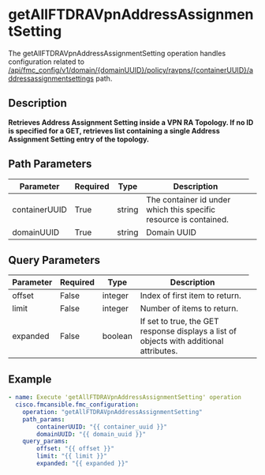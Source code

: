 # getAllFTDRAVpnAddressAssignmentSetting

The getAllFTDRAVpnAddressAssignmentSetting operation handles configuration related to [/api/fmc_config/v1/domain/{domainUUID}/policy/ravpns/{containerUUID}/addressassignmentsettings](/paths//api/fmc_config/v1/domain/{domain_uuid}/policy/ravpns/{container_uuid}/addressassignmentsettings.md) path.&nbsp;
## Description
**Retrieves Address Assignment Setting inside a VPN RA Topology. If no ID is specified for a GET, retrieves list containing a single Address Assignment Setting entry of the topology.**

## Path Parameters
| Parameter | Required | Type | Description |
| --------- | -------- | ---- | ----------- |
| containerUUID | True | string <td colspan=3> The container id under which this specific resource is contained. |
| domainUUID | True | string <td colspan=3> Domain UUID |

## Query Parameters
| Parameter | Required | Type | Description |
| --------- | -------- | ---- | ----------- |
| offset | False | integer <td colspan=3> Index of first item to return. |
| limit | False | integer <td colspan=3> Number of items to return. |
| expanded | False | boolean <td colspan=3> If set to true, the GET response displays a list of objects with additional attributes. |

## Example
```yaml
- name: Execute 'getAllFTDRAVpnAddressAssignmentSetting' operation
  cisco.fmcansible.fmc_configuration:
    operation: "getAllFTDRAVpnAddressAssignmentSetting"
    path_params:
        containerUUID: "{{ container_uuid }}"
        domainUUID: "{{ domain_uuid }}"
    query_params:
        offset: "{{ offset }}"
        limit: "{{ limit }}"
        expanded: "{{ expanded }}"

```